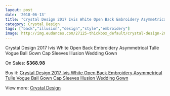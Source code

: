 ```yaml
---
layout: post
date: '2018-06-13'
title: "Crystal Design 2017 Ivis White Open Back Embroidery Asymmetrical Tulle Vogue Ball Gown Cap Sleeves Illusion Wedding Gown"
category: Crystal Design 
tags: ["back","illusion","design","style","embroidery"]
image: http://img.eudances.com/27125-thickbox_default/crystal-design-2017-ivis-white-open-back-embroidery-asymmetrical-tulle-vogue-ball-gown-cap-sleeves-illusion-wedding-gown.jpg
---
```

Crystal Design 2017 Ivis White Open Back Embroidery Asymmetrical Tulle Vogue Ball Gown Cap Sleeves Illusion Wedding Gown

On Sales: **$368.98**
<a href="https://www.eudances.com/en/crystal-design/9094-crystal-design-2017-ivis-white-open-back-embroidery-asymmetrical-tulle-vogue-ball-gown-cap-sleeves-illusion-wedding-gown.html"><amp-img layout="responsive" width="600" height="600" src="//img.eudances.com/27125-thickbox_default/crystal-design-2017-ivis-white-open-back-embroidery-asymmetrical-tulle-vogue-ball-gown-cap-sleeves-illusion-wedding-gown.jpg" alt="Crystal Design 2017 Ivis White Open Back Embroidery Asymmetrical Tulle Vogue Ball Gown Cap Sleeves Illusion Wedding Gown 0" /></a>
<a href="https://www.eudances.com/en/crystal-design/9094-crystal-design-2017-ivis-white-open-back-embroidery-asymmetrical-tulle-vogue-ball-gown-cap-sleeves-illusion-wedding-gown.html"><amp-img layout="responsive" width="600" height="600" src="//img.eudances.com/27129-thickbox_default/crystal-design-2017-ivis-white-open-back-embroidery-asymmetrical-tulle-vogue-ball-gown-cap-sleeves-illusion-wedding-gown.jpg" alt="Crystal Design 2017 Ivis White Open Back Embroidery Asymmetrical Tulle Vogue Ball Gown Cap Sleeves Illusion Wedding Gown 1" /></a>
<a href="https://www.eudances.com/en/crystal-design/9094-crystal-design-2017-ivis-white-open-back-embroidery-asymmetrical-tulle-vogue-ball-gown-cap-sleeves-illusion-wedding-gown.html"><amp-img layout="responsive" width="600" height="600" src="//img.eudances.com/27128-thickbox_default/crystal-design-2017-ivis-white-open-back-embroidery-asymmetrical-tulle-vogue-ball-gown-cap-sleeves-illusion-wedding-gown.jpg" alt="Crystal Design 2017 Ivis White Open Back Embroidery Asymmetrical Tulle Vogue Ball Gown Cap Sleeves Illusion Wedding Gown 2" /></a>
<a href="https://www.eudances.com/en/crystal-design/9094-crystal-design-2017-ivis-white-open-back-embroidery-asymmetrical-tulle-vogue-ball-gown-cap-sleeves-illusion-wedding-gown.html"><amp-img layout="responsive" width="600" height="600" src="//img.eudances.com/27127-thickbox_default/crystal-design-2017-ivis-white-open-back-embroidery-asymmetrical-tulle-vogue-ball-gown-cap-sleeves-illusion-wedding-gown.jpg" alt="Crystal Design 2017 Ivis White Open Back Embroidery Asymmetrical Tulle Vogue Ball Gown Cap Sleeves Illusion Wedding Gown 3" /></a>
<a href="https://www.eudances.com/en/crystal-design/9094-crystal-design-2017-ivis-white-open-back-embroidery-asymmetrical-tulle-vogue-ball-gown-cap-sleeves-illusion-wedding-gown.html"><amp-img layout="responsive" width="600" height="600" src="//img.eudances.com/27126-thickbox_default/crystal-design-2017-ivis-white-open-back-embroidery-asymmetrical-tulle-vogue-ball-gown-cap-sleeves-illusion-wedding-gown.jpg" alt="Crystal Design 2017 Ivis White Open Back Embroidery Asymmetrical Tulle Vogue Ball Gown Cap Sleeves Illusion Wedding Gown 4" /></a>

Buy it: [Crystal Design 2017 Ivis White Open Back Embroidery Asymmetrical Tulle Vogue Ball Gown Cap Sleeves Illusion Wedding Gown](https://www.eudances.com/en/crystal-design/9094-crystal-design-2017-ivis-white-open-back-embroidery-asymmetrical-tulle-vogue-ball-gown-cap-sleeves-illusion-wedding-gown.html "Crystal Design 2017 Ivis White Open Back Embroidery Asymmetrical Tulle Vogue Ball Gown Cap Sleeves Illusion Wedding Gown")

View more: [Crystal Design ](https://www.eudances.com/en/134-crystal-design "Crystal Design ")